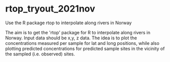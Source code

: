# rtop_tryout_2021nov
Use the R package rtop to interpolate along rivers in Norway

The aim is to get the 'rtop' package for R to interpolate along rivers in Norway. Input data should be x,y, z data. The idea is to plot  the concentrations measured per sample for lat and long positions, while also plotting predicted concentrations for predicted sample sites in the vicinity of the sampled (i.e. observed) sites.
